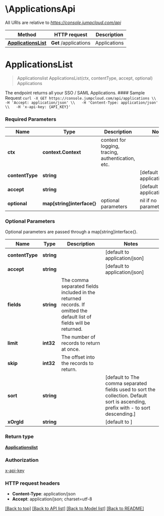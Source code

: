 # \ApplicationsApi

All URIs are relative to *https://console.jumpcloud.com/api*

Method | HTTP request | Description
------------- | ------------- | -------------
[**ApplicationsList**](ApplicationsApi.md#ApplicationsList) | **Get** /applications | Applications


# **ApplicationsList**
> Applicationslist ApplicationsList(ctx, contentType, accept, optional)
Applications

The endpoint returns all your SSO / SAML Applications.  #### Sample Request ``` curl -X GET https://console.jumpcloud.com/api/applications \\   -H 'Accept: application/json' \\   -H 'Content-Type: application/json' \\   -H 'x-api-key: {API_KEY}'  ```

### Required Parameters

Name | Type | Description  | Notes
------------- | ------------- | ------------- | -------------
 **ctx** | **context.Context** | context for logging, tracing, authentication, etc.
  **contentType** | **string**|  | [default to application/json]
  **accept** | **string**|  | [default to application/json]
 **optional** | **map[string]interface{}** | optional parameters | nil if no parameters

### Optional Parameters
Optional parameters are passed through a map[string]interface{}.

Name | Type | Description  | Notes
------------- | ------------- | ------------- | -------------
 **contentType** | **string**|  | [default to application/json]
 **accept** | **string**|  | [default to application/json]
 **fields** | **string**| The comma separated fields included in the returned records. If omitted the default list of fields will be returned. | 
 **limit** | **int32**| The number of records to return at once. | 
 **skip** | **int32**| The offset into the records to return. | 
 **sort** | **string**|  | [default to The comma separated fields used to sort the collection. Default sort is ascending, prefix with - to sort descending.]
 **xOrgId** | **string**|  | [default to ]

### Return type

[**Applicationslist**](applicationslist.md)

### Authorization

[x-api-key](../README.md#x-api-key)

### HTTP request headers

 - **Content-Type**: application/json
 - **Accept**: application/json; charset=utf-8

[[Back to top]](#) [[Back to API list]](../README.md#documentation-for-api-endpoints) [[Back to Model list]](../README.md#documentation-for-models) [[Back to README]](../README.md)

